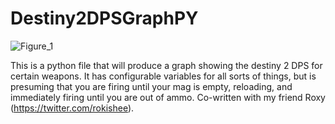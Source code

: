 # Destiny2DPSGraphPY
![Figure_1](https://user-images.githubusercontent.com/65287118/209406094-2c13a28b-439f-4a87-bb0e-94be88b898fd.png)

This is a python file that will produce a graph showing the destiny 2 DPS for certain weapons. It has configurable variables for all sorts of things, but is presuming that you are firing until your mag is empty, reloading, and immediately firing until you are out of ammo. Co-written with my friend Roxy (https://twitter.com/rokishee).
